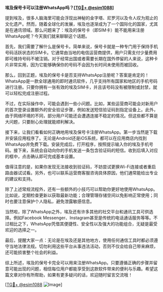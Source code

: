 **埃及保号卡可以注册WhatsApp吗？[[TG💪+ @esim1088](https://t.me/s/esim1088)]**

提到埃及，很多人脑海里可能会浮现出神秘的金字塔、尼罗河以及令人叹为观止的文化遗产。然而，随着全球化的发展，埃及也逐渐成为了一个国际化的国家，尤其是在通讯领域。那么问题来了：埃及的保号卡（即SIM卡）能不能用来注册WhatsApp呢？今天我们就来聊聊这个话题。

首先，我们需要了解什么是保号卡。简单来说，保号卡就是一种专门用于保持手机号码活跃状态的SIM卡。它通常由当地的电信运营商提供，用户只需支付少量费用即可维持号码不被注销。对于经常出国或者需要长期在国外停留的人来说，这种卡片非常实用，因为它能够确保你的号码不会因为长时间未使用而被回收。

那么，回到正题，埃及的保号卡是否支持WhatsApp注册呢？答案是肯定的！WhatsApp是一款全球通用的即时通讯软件，几乎支持所有国家和地区的手机号码进行注册。只要你拥有一张有效的埃及SIM卡，并且该号码没有被限制或封禁，就可以轻松完成注册过程。

不过，在实际操作中，可能会遇到一些小问题。比如，某些运营商可能会对新用户的首次登录设置额外的安全验证步骤，例如发送短信验证码到指定设备上。此外，由于网络环境的不同，部分用户可能还会遭遇连接不稳定的情况。但这些都不算是大问题，只要耐心处理就能顺利解决。

接下来，让我们看看如何正确地用埃及保号卡注册WhatsApp。第一步当然是下载并安装应用程序了。无论是Android还是iOS系统，都可以在应用商店内找到WhatsApp并免费下载。安装完成后，打开程序，按照提示输入你的埃及手机号码。接下来，系统会自动向你的手机发送一条包含验证码的短信。收到后填入对应的框中，点击确认即可完成基本设置。

值得注意的是，如果你发现无法接收到验证码，不妨尝试更换Wi-Fi连接或者重启路由器试试看。另外，也可以联系运营商客服咨询具体原因，他们通常能给出专业的建议和支持。

除了上述常规流程外，还有一些额外的小技巧可以帮助你更好地使用WhatsApp。比如说，定期检查更新以获取最新功能；合理管理存储空间以免影响正常使用；同时也要注意保护个人隐私，避免泄露敏感信息。

当然啦，除了WhatsApp之外，埃及还有许多其他的社交平台和通讯工具可供选择。例如Facebook Messenger、Instagram甚至是传统的电话通话服务等等。不过相比之下，WhatsApp凭借其便捷性、安全性以及强大的功能组合，无疑是最受欢迎的选择之一。

最后，提醒大家一点：无论是在埃及还是其他地方，使用任何通信工具时都必须遵守当地法律法规。切勿利用这些平台从事违法活动，否则不仅会给自己带来麻烦，还可能损害整个社会的利益。

综上所述，埃及的保号卡完全可以用来注册WhatsApp。只要遵循正确的步骤并留意可能出现的问题，相信每位用户都能享受到这款软件带来的便利与乐趣。希望这篇文章对你有所帮助，如果有更多疑问的话，欢迎随时留言交流哦！

[[TG💪+ @esim1088](https://t.me/s/esim1088) ![Image](https://i.postimg.cc/4NQfJmqS/Snipaste-2025-05-13-00-14-12.png)]